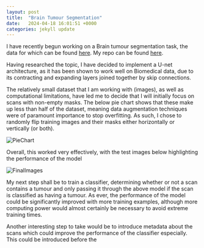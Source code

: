 ```yaml
---
layout: post
title:  "Brain Tumour Segmentation"
date:   2024-04-18 16:01:51 +0000       
categories: jekyll update
---
```

I have recently begun working on a Brain tumour segmentation task, the data for which can be found [here](https://www.kaggle.com/datasets/masoudnickparvar/brain-tumor-mri-dataset/data). My repo can be found [here](https://github.com/bencecsiba/Brain-Tumour-Segmentation).

Having researched the topic, I have decided to implement a U-net architecture, as it has been shown to work well on Biomedical data, due to its contracting and expanding layers joined together by skip connections. 

The relatively small dataset that I am working with (images), as well as computational limitations, have led me to decide that I will initially focus on scans with non-empty masks. The below pie chart shows that these make up less than half of the dataset, meaning data augmentation techniques were of paramount importance to stop overfitting. As such, I chose to randomly flip training images and their masks either horizontally or vertically (or both).

![PieChart](/assets/ScanDist.png)

Overall, this worked very effectively, with the test images below highlighting the performance of the model

![FinalImages](/assets/FinalImages.png)

My next step shall be to train a classifier, determining whether or not a scan contains a tumour and only passing it through the above model if the scan is classified as having a tumour. As ever, the performance of the model could be significantly improved with more training examples, although more computing power would almost certainly be necessary to avoid extreme training times. 

Another interesting step to take would be to introduce metadata about the scans which could improve the performance of the classifier especially. This could be introduced before the 

